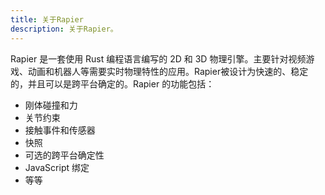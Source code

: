 ```yaml
---
title: 关于Rapier
description: 关于Rapier。
---
```

Rapier 是一套使用 Rust 编程语言编写的 2D 和 3D 物理引擎。主要针对视频游戏、动画和机器人等需要实时物理特性的应用。Rapier被设计为快速的、稳定的，并且可以是跨平台确定的。Rapier 的功能包括：
- 刚体碰撞和力
- 关节约束
- 接触事件和传感器
- 快照
- 可选的跨平台确定性
- JavaScript 绑定
- 等等